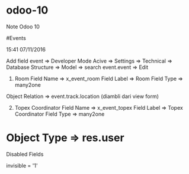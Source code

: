 # odoo-10
Note Odoo 10

#Events

15:41 07/11/2016

Add field event
=> Developer Mode Acive
=> Settings => Technical => Database Structure => Model => search event.event => Edit

1. Room
Field Name => x_event_room
Field Label => Room
Field Type => many2one

Object Relation => event.track.location (diambli dari view form)

2. Topex Coordinator
Field Name => x_event_topex
Field Label => Topex Coordinator
Field Type => many2one

Object Type => res.user
====================
Disabled Fields

invisible = '1'
